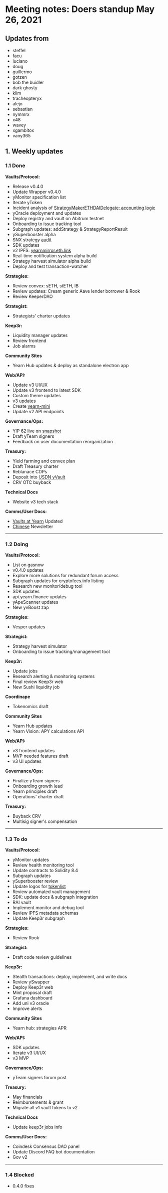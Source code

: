 # Meeting notes: Doers standup May 26, 2021

## Updates from
- steffel
- facu
- luciano
- doug
- guillermo
- gotzen
- bob the buidler
- dark ghosty
- klim
- tracheopteryx
- alejo
- sebastian
- nymmrx
- x48
- wavey
- xgambitox
- vany365

## 1. Weekly updates

### 1.1 Done
**Vaults/Protocol:**
- Release v0.4.0
- Update Wrapper v0.4.0
- yMonitor specification list 
- Iterate yToken
- Incident analysis of [StrategyMakerETHDAIDelegate: accounting logic](https://github.com/yearn/yearn-security/blob/master/disclosures/2021-05-20.md)
- yOracle deployment and updates
- Deploy registry and vault on Abitrum testnet    
- Onboarding to issue tracking tool
- Subgraph updates: addStrategy & StrategyReportResult
- ySuperbooster alpha 
- SNX strategy [audit](https://github.com/yearn/yearn-security/blob/master/audits/20210526_MixBytes_yearn_strategies_snx/MixBytes_-_Yearn_Strategies_SNX_Contracts_Audit_Report.pdf)
- SDK updates
- v2 IPFS: [yearnmirror.eth.link](yearnmirror.eth.link)
- Real-time notification system alpha build
- Strategy harvest simulator alpha build
- Deploy and test transaction-watcher

**Strategies:**
- Review convex: sETH, stETH, IB
- Review updates: Cream generic Aave lender borrower & Rook
- Review KeeperDAO 

**Strategist:**
- Strategists' charter updates

**Keep3r:**
- Liquidity manager updates 
- Review frontend
- Job alarms

**Community Sites**
- Yearn Hub updates & deploy as standalone electron app

**Web/API:**
- Update v3 UI/UX   
- Update v3 frontend to latest SDK
- Custom theme updates
- v3 updates
- Create [yearn-mini](https://github.com/x48-crypto/yearn-mini)
- Update v2 API endpoints

**Governance/Ops:**
- YIP 62 live on [snapshot](https://snapshot.org/#/ybaby.eth/proposal/QmddCbGYbkooZ1zp8oYnbBz6frXLRc9xbkapXcuZcdzmMF)
- Draft yTeam signers
- Feedback on user documentation reorganization 
    
**Treasury:**
- Yield farming and convex plan
- Draft Treasury charter
- Reblanace CDPs
- Deposit into [USDN yVault](https://etherscan.io/tx/0x2ed5cffef043811b3dffed4b52922d6c794e97901f6f7eda464a463ea54ce805)
- CRV OTC buyback

**Technical Docs**
- Website v3 tech stack

**Comms/User Docs:**
- [Vaults at Yearn](https://medium.com/yearn-state-of-the-vaults/the-vaults-at-yearn-9237905ffed3) Updated
- [Chinese](https://mp.weixin.qq.com/s/c7RfZjRmRvQ0R-ZTnhqAcg) Newsletter

---

### 1.2 Doing
**Vaults/Protocol:**
- List on gasnow
- v0.4.0 updates
- Explore more solutions for redundant forum access    
- Subgraph updates for cryptofees.info listing
- Research new monitor/debug tool
- SDK updates    
- api.yearn.finance updates
- yApeScanner updates
- New yvBoost zap

**Strategies:**
- Vesper updates

**Strategist:**
- Strategy harvest simulator
- Onboarding to issue tracking/management tool    

**Keep3r:**
- Update jobs
- Research alerting & monitoring systems    
- Final review Keep3r web
- New Sushi liquidity job

**Coordinape**
- Tokenomics draft

**Community Sites**
- Yearn Hub updates
- Yearn Vision: APY calculations API

**Web/API:**
- v3 frontend updates
- MVP needed features draft    
- v3 UI updates

**Governance/Ops:**
- Finalize yTeam signers
- Onboarding growth lead
- Yearn principles draft
- Operations' charter draft

**Treasury:**
- Buyback CRV
- Multisig signer's compensation

---

### 1.3 To do
**Vaults/Protocol:**
- yMonitor updates
- Review health monitoring tool
- Update contracts to Solidity 8.4
- Subgraph updates
- ySuperbooster review
- Update logos for [tokenlist](https://tokenlists.org/token-list?url=https://yearn.science/static/tokenlist.json)
- Review automated vault management
- SDK: update docs & subgraph integration
- RAI vault
- Implement monitor and debug tool
- Review IPFS metadata schemas    
- Update Keep3r subgraph

**Strategies:**
- Review Rook

**Strategist:**
- Draft code review guidelines

**Keep3r:**
- Stealth transactions: deploy, implement, and write docs
- Review ySwapper
- Deploy Keep3r web
- Mint proposal draft
- Grafana dashboard    
- Add uni v3 oracle
- Improve alerts

**Community Sites**
- Yearn hub: strategies APR

**Web/API:**
- SDK updates
- Iterate v3 UI/UX
- v3 MVP

**Governance/Ops:**
- yTeam signers forum post

**Treasury:**
- May financials
- Reimbursements & grant
- Migrate all v1 vault tokens to v2

**Technical Docs**
- Update keep3r jobs info

**Comms/User Docs:**
- Coindesk Consensus DAO panel
- Update Discord FAQ bot documentation
- Gov v2

---

### 1.4 Blocked
- 0.4.0 fixes
